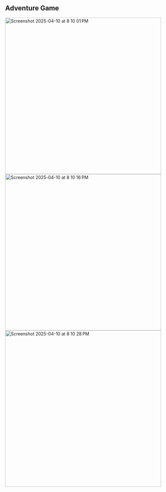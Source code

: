 ## Adventure Game 

<img width="500" alt="Screenshot 2025-04-10 at 8 10 01 PM" src="https://github.com/user-attachments/assets/77af4fc2-165c-4bfe-a12e-e04bf87600a9" />
<img width="500" alt="Screenshot 2025-04-10 at 8 10 16 PM" src="https://github.com/user-attachments/assets/d5808241-5d95-4ceb-9dfa-41f8b86ea69b" />
<img width="500" alt="Screenshot 2025-04-10 at 8 10 28 PM" src="https://github.com/user-attachments/assets/17381ab5-4b1b-4400-8c9a-c79f436a0e4a" />
